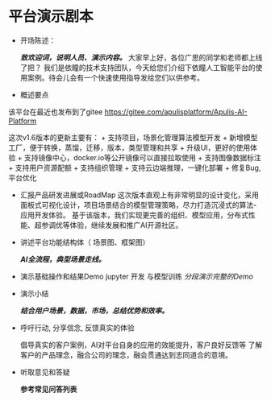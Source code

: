 # 平台演示剧本

* 开场陈述：

    ***致欢迎词，说明人员、演示内容。***
    大家早上好，各位广思的同学和老师都上线了把？
    我们是依瞳的技术支持团队，今天给您们介绍下依瞳人工智能平台的使用案例。待会儿会有一个快速使用指导发给您们以供参考。

* 概述要点
    
该平台在最近也发布到了gitee https://gitee.com/apulisplatform/Apulis-AI-Platform

这次v1.6版本的更新主要有：
    + 支持项目，场景化管理算法模型开发
    + 新增模型工厂，便于转换，蒸馏，迁移，版本，类型管理和共享
    + 升级UI，更好的使用体验
    + 支持镜像中心，docker.io等公开镜像可以直接拉取使用
    + 支持图像数据标注
    + 支持用户资源配额
    + 支持组织管理
    + 支持云边端推理，一键化部署
    + 修复Bug,平台优化


* 汇报产品研发进展或RoadMap
    这次版本直观上有非常明显的设计变化，采用面板式可视化设计，项目场景结合的模型管理策略，尽力打造沉浸式的算法-应用开发体验。
    基于该版本，我们实现更完善的组织、模型应用，分布式性能、超参调优等体验，继续发展和推广AI开源社区。

* 讲述平台功能结构体（ 场景图、框架图）

    ***AI全流程，典型场景走线。***


* 演示基础操作和结果Demo
    jupyter 开发
    与模型训练
    *分段演示完整的Demo*

* 演示小结

    ***结合用户场景，数据，市场，总结优势和效率。***

* 呼吁行动, 分享信念, 反馈真实的体验

    倡导真实的客户案例，AI对平台自身的应用的效能提升，客户良好反馈等
    了解客户的产品理念，融合公司的理念，融会贯通达到志同道合的意境。

* 听取意见和答疑

    **参考常见问答列表**